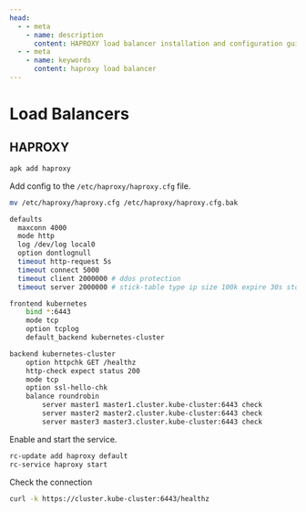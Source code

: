 ```yaml
---
head:
  - - meta
    - name: description
      content: HAPROXY load balancer installation and configuration guide.
  - - meta
    - name: keywords
      content: haproxy load balancer
---
```


# Load Balancers

## HAPROXY

```sh
apk add haproxy
```

Add config to the `/etc/haproxy/haproxy.cfg` file.

```sh
mv /etc/haproxy/haproxy.cfg /etc/haproxy/haproxy.cfg.bak
```

```sh
defaults
  maxconn 4000
  mode http
  log /dev/log local0
  option dontlognull
  timeout http-request 5s
  timeout connect 5000
  timeout client 2000000 # ddos protection
  timeout server 2000000 # stick-table type ip size 100k expire 30s store conn_cur

frontend kubernetes
    bind *:6443
    mode tcp
    option tcplog
    default_backend kubernetes-cluster

backend kubernetes-cluster
    option httpchk GET /healthz
    http-check expect status 200
    mode tcp
    option ssl-hello-chk
    balance roundrobin
        server master1 master1.cluster.kube-cluster:6443 check
        server master2 master2.cluster.kube-cluster:6443 check
        server master3 master3.cluster.kube-cluster:6443 check
```

Enable and start the service.

```sh
rc-update add haproxy default
rc-service haproxy start
```

Check the connection

```sh
curl -k https://cluster.kube-cluster:6443/healthz
```
